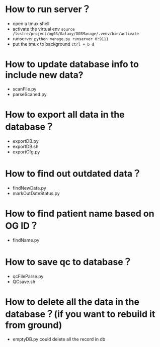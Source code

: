 # How to run server？
* open a tmux shell
* activate the virtual env `source /lustre/project/og03/Galaxy/OGSManage/.venv/bin/activate`
* runserver `python manage.py runserver 0:9111`
* put the tmux to background `ctrl + b d`

# How to update database info to include new data?
* scanFile.py
* parseScaned.py


# How to export all data in the database？
* exportDB.py
* exportDB.sh
* exportCfg.py


# How to find out outdated data？
* findNewData.py
* markOutDateStatus.py


# How to find patient name based on OG ID？
* findName.py


# How to save qc to database？
* qcFileParse.py
* QCsave.sh


# How to delete all the data in the database？(if you want to rebuild it from ground)
* emptyDB.py could delete all the record in db

